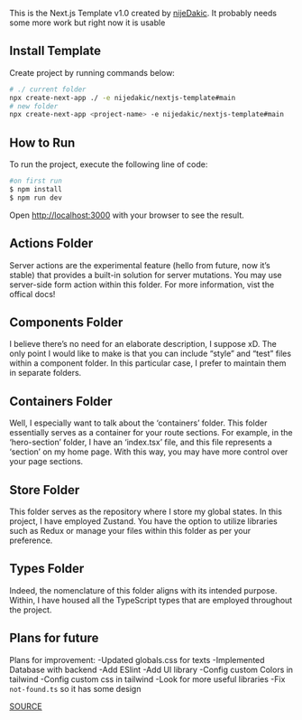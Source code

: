 This is the Next.js Template v1.0 created by [nijeDakic](https://github.com/nijeDakic). It probably needs some more work but right now it is usable

## Install Template

Create project by running commands below:

```bash
# ./ current folder
npx create-next-app ./ -e nijedakic/nextjs-template#main
# new folder
npx create-next-app <project-name> -e nijedakic/nextjs-template#main
```

## How to Run

To run the project, execute the following line of code:

```bash
#on first run
$ npm install
$ npm run dev
```

Open [http://localhost:3000](http://localhost:3000) with your browser to see the result.

## Actions Folder

Server actions are the experimental feature (hello from future, now it’s stable) that provides a built-in solution for server mutations. You may use server-side form action within this folder. For more information, vist the offical docs!

## Components Folder

I believe there’s no need for an elaborate description, I suppose xD. The only point I would like to make is that you can include “style” and “test” files within a component folder. In this particular case, I prefer to maintain them in separate folders.

## Containers Folder

Well, I especially want to talk about the ‘containers’ folder. This folder essentially serves as a container for your route sections. For example, in the ‘hero-section’ folder, I have an ‘index.tsx’ file, and this file represents a ‘section’ on my home page. With this way, you may have more control over your page sections.

## Store Folder

This folder serves as the repository where I store my global states. In this project, I have employed Zustand. You have the option to utilize libraries such as Redux or manage your files within this folder as per your preference.

## Types Folder

Indeed, the nomenclature of this folder aligns with its intended purpose. Within, I have housed all the TypeScript types that are employed throughout the project.

## Plans for future

Plans for improvement:
-Updated globals.css for texts
-Implemented Database with backend
-Add ESlint
-Add UI library
-Config custom Colors in tailwind
-Config custom css in tailwind
-Look for more useful libraries
-Fix `not-found.ts` so it has some design

[SOURCE](https://medium.com/@mertenercan/nextjs-13-folder-structure-c3453d780366)
